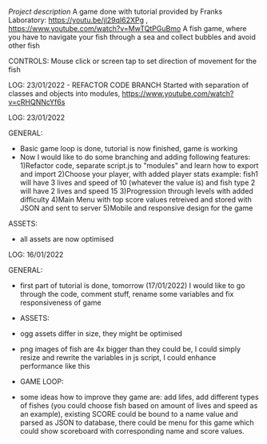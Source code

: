 *Project description*
A game done with tutorial provided by Franks Laboratory: https://youtu.be/jl29qI62XPg , https://www.youtube.com/watch?v=MwTQtPGuBmo
A fish game, where you have to navigate your fish through a sea and collect bubbles and avoid other fish

CONTROLS:
Mouse click or screen tap to set direction of movement for the fish

LOG: 23/01/2022 - REFACTOR CODE BRANCH
Started with separation of classes and objects into modules, https://www.youtube.com/watch?v=cRHQNNcYf6s 


LOG: 23/01/2022

GENERAL:
- Basic game loop is done, tutorial is now finished, game is working
- Now I would like to do some branching and adding following features:
  1)Refactor code, separate script.js to "modules" and learn how to export and import
  2)Choose your player, with added player stats example: fish1 will have 3 lives and speed of 10 (whatever the value is) and fish type 2 will have 2 lives and speed 15
  3)Progression through levels with added difficulty
  4)Main Menu with top score values retreived and stored with JSON and sent to server
  5)Mobile and responsive design for the game

ASSETS:
- all assets are now optimised

LOG: 16/01/2022

GENERAL:
- first part of tutorial is done, tomorrow (17/01/2022) I would like to go through the code, comment stuff, rename some variables and fix responsiveness of game

- ASSETS: 
- ogg assets differ in size, they might be optimised
- png images of fish are 4x bigger than they could be, I could simply resize and rewrite the variables in js script, I could enhance performance like this

- GAME LOOP:
- some ideas how to improve they game are: add lifes, add different types of fishes (you could choose fish based on amount of lives and speed as an example), existing SCORE could be bound to a name value and parsed as JSON to database, there could be menu for this game which could show scoreboard with corresponding name and score values.
